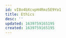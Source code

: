 ```yaml
---
id: vI8o4bXcvpH4Rmz5E9Yo1
title: Ethics
desc: ''
updated: 1639759165195
created: 1639759165195
---
```


